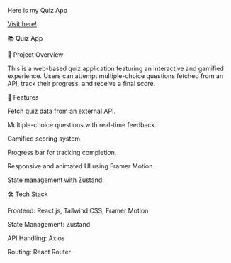 Here is my Quiz App

<a href="https://quiz-app-yours.netlify.app/">Visit here!</a>

📚 Quiz App

🚀 Project Overview

This is a web-based quiz application featuring an interactive and gamified experience. Users can attempt multiple-choice questions fetched from an API, track their progress, and receive a final score.

🎯 Features

Fetch quiz data from an external API.

Multiple-choice questions with real-time feedback.

Gamified scoring system.

Progress bar for tracking completion.

Responsive and animated UI using Framer Motion.

State management with Zustand.

🛠️ Tech Stack

Frontend: React.js, Tailwind CSS, Framer Motion

State Management: Zustand

API Handling: Axios

Routing: React Router
